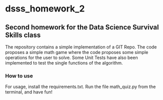 # dsss_homework_2

## Second homework for the Data Science Survival Skills class

The repository contains a simple implementation of a GIT Repo. The code proposes a simple math game where the code proposes some simple operations for the user to solve.
Some Unit Tests have also been implemented to test the single functions of the algorithm. 


### How to use
For usage, install the requirements.txt.
Run the file math_quiz.py from the terminal, and have fun!
